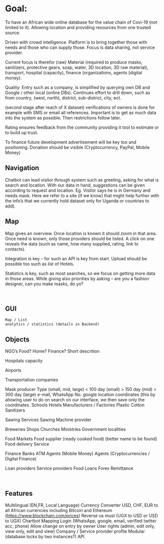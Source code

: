 # Goal: 
To have an African wide online database for the value chain of Covi-19 (not limited to it). Allowing location and providing resources from one trusted source.  

Driven with crowd intelligence.  Platform is to bring together those with needs and those who can supply those. Focus is data sharing, not service provider.

Current focus is therefor (raw) Material (required to produce masks, sanitizers, protective gears, soap, water, 3D location, 3D raw material), transport, hospital (capacity), finance (organizations, agents (digital money). 

Quality: Entry such as a company, is simplified by querying own DB and Google / other local (online DBs). Continues effort to drill down, such as from country, (west, north), district, sub-district, city, ect.

(second stage after reach of X dataset) verifications of owners is done for example with SMS or email all references. Important is to get as much data into the system as possible. Then restrictions follow later.

Rating ensures feedback from the community providing it tool to estimate or to build up trust.

To finance future development advertisement will be key too and positioning. Donation should be visible (Cryptocurrency, PayPal, Mobile Money)

## Navigation
Chatbot can lead visitor through system such as greeting, asking for what is search and location. With our data in hand, suggestions can be given according to request and location.  Eg. Visitor says he is in Germany and needs mask. Here we refer to a site (if we know) that might help further with the info’s that we currently hold dataset only for Uganda or countries to add).

## Map 
Map gives an overview. Once location is known it should zoom in that area. Once need is known, only those providers should be listed. A click on one reveals the data (such as name, how many supplied, rating, link to contacts).

Integration is key – for such an API is key from start. Upload should be possible too such as list of Hotels.

Statistics is key, such as most searches, so we focus on getting more data in those areas. While giving also priorities by asking – are you a fashion designer, can you make masks, do yo?

 
## GUI
	Map / List
	analytics / statistics (details in Backend)

## Objects

NGO’s
	Food?
	Home?
	Finance?
	Short descrition

Hospitals 
	capacity

Airports 

Transportation companies

Mask producer
	Type (small, mid, large)
		< 100 day (small)
		> 150 day (mid)
		> 300 day (large)
	e-mail, 
	WhatsApp No. 
	google location coordinates 
		(this by allowing user to do on search on our interface, we then save  only the coordinates.
Schools
Hotels
Manufacturers / Factories
	Plastic
	Cotton
	Sanitizers

Sawing Services
Sawing Machine provider

Breweries 
Shops 
Churches 
Ministries
	Government localities

Food
	Markets
	Food supplier (ready cooked food) (better name to be found)
	Food delivery Service

Finance
	Banks
	ATM
	Agents (Mobile Money)
	Agents (Cryptocurrencies / Digital Finance)

Loan providers
Service providers
	Food
	Loans
	Forex
	Remittance


 
## Features 
Multilingual (EN,FR, Local Language)
Currency Converter
	USD, CHF, EUR to all African currencies including Bitcoin and Ethereum (https://www.blockchain.com/prices)
	Reverse us must (UGX to USD or USD to UGX)
Chartbot
Mapping
Login (WhatsApp, google, email, verified twitter acc, phone)
	Allow change on entry by owner
User rights (admin, edit only, view only, edit and view)
Company / Service provider profile
Modular (database locks by two instances?)
API
